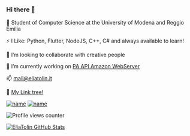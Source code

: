 ### Hi there 👋

🌱 Student of Computer Science at the University of Modena and Reggio Emilia

⚡ I Like: Python, Flutter, NodeJS, C++, C# and always available to learn!

👯 I’m looking to collaborate with creative people

🔭 I’m currently working on [PA API Amazon WebServer](https://github.com/EliaTolin/paapi_amazon_webserver)

📫 <a href="mailto:mail@eliatolin.it">mail@eliatolin.it</a>

🌳 <a href="https://linktr.ee/eliatolin">My Link tree!</a>

[![name](https://img.shields.io/badge/LinkedIn-0077B5?style=for-the-badge&logo=linkedin&logoColor=white)](https://www.linkedin.com/in/eliatolin/)
[![name](https://img.shields.io/badge/Telegram-2CA5E0?style=for-the-badge&logo=telegram&logoColor=white)](https://t.me/eliatolin)

![Profile views counter](https://komarev.com/ghpvc/?username=eliatolin&color=orange)

[![EliaTolin GitHub Stats](https://github-readme-stats.vercel.app/api?username=EliaTolin&count_private=true&show_icons=true&theme=radical)](https://github.com/EliaTolin)
